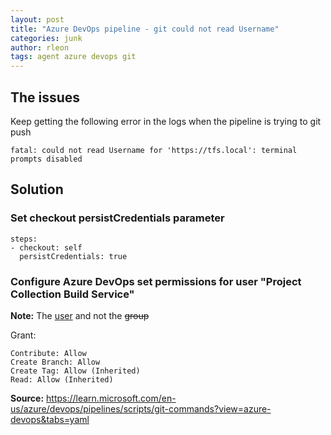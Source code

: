 ```yaml
---
layout: post
title: "Azure DevOps pipeline - git could not read Username"
categories: junk
author: rleon
tags: agent azure devops git
---
```

## The issues

Keep getting the following error in the logs when the pipeline is trying to git push

```
fatal: could not read Username for 'https://tfs.local': terminal prompts disabled
```

## Solution

### Set checkout persistCredentials parameter

```
steps:
- checkout: self
  persistCredentials: true
```

### Configure Azure DevOps set permissions for user "Project Collection Build Service"

**Note:** The <u>user</u> and not the ~~group~~

Grant:
```
Contribute: Allow
Create Branch: Allow
Create Tag: Allow (Inherited)
Read: Allow (Inherited)
```

**Source:** https://learn.microsoft.com/en-us/azure/devops/pipelines/scripts/git-commands?view=azure-devops&tabs=yaml
